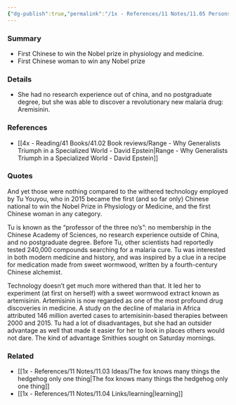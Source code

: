 ```yaml
---
{"dg-publish":true,"permalink":"/1x - References/11 Notes/11.05 Persons/Tu Youyou/","title":"Tu Youyou","noteIcon":"","created":"2024-02-13T22:39:19.562+03:00","updated":"2024-02-14T20:18:17.999+03:00"}
---
```



### Summary
- First Chinese to win the Nobel prize in physiology and medicine.
- First Chinese woman to win any Nobel prize

### Details
- She had no research experience out of china, and no postgraduate degree, but she was able to discover a revolutionary new malaria drug: Aremisinin.

### References
- [[4x - Reading/41 Books/41.02 Book reviews/Range - Why Generalists Triumph in a Specialized World - David Epstein\|Range - Why Generalists Triumph in a Specialized World - David Epstein]]

### Quotes
And yet those were nothing compared to the withered technology employed by Tu Youyou, who in 2015 became the first (and so far only) Chinese national to win the Nobel Prize in Physiology or Medicine, and the first Chinese woman in any category.

Tu is known as the “professor of the three no’s”: no membership in the Chinese Academy of Sciences, no research experience outside of China, and no postgraduate degree. Before Tu, other scientists had reportedly tested 240,000 compounds searching for a malaria cure. Tu was interested in both modern medicine and history, and was inspired by a clue in a recipe for medication made from sweet wormwood, written by a fourth-century Chinese alchemist. 

Technology doesn’t get much more withered than that. It led her to experiment (at first on herself) with a sweet wormwood extract known as artemisinin. Artemisinin is now regarded as one of the most profound drug discoveries in medicine. A study on the decline of malaria in Africa attributed 146 million averted cases to artemisinin-based therapies between 2000 and 2015. Tu had a lot of disadvantages, but she had an outsider advantage as well that made it easier for her to look in places others would not dare. The kind of advantage Smithies sought on Saturday mornings.


### Related
- [[1x - References/11 Notes/11.03 Ideas/The fox knows many things the hedgehog only one thing\|The fox knows many things the hedgehog only one thing]]
- [[1x - References/11 Notes/11.04 Links/learning\|learning]]